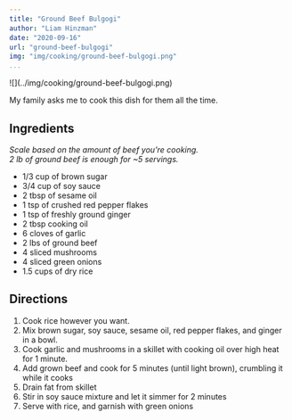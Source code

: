 ```yaml
---
title: "Ground Beef Bulgogi"
author: "Liam Hinzman"
date: "2020-09-16"
url: "ground-beef-bulgogi"
img: "img/cooking/ground-beef-bulgogi.png"
...
```


<div class="recipe-image">
![](../img/cooking/ground-beef-bulgogi.png)
</div>

My family asks me to cook this dish for them all the time.

## Ingredients
_Scale based on the amount of beef you're cooking._\
_2 lb of ground beef is enough for ~5 servings._

- 1/3 cup of brown sugar
- 3/4 cup of soy sauce
- 2 tbsp of sesame oil
- 1 tsp of crushed red pepper flakes
- 1 tsp of freshly ground ginger
- 2 tbsp cooking oil
- 6 cloves of garlic
- 2 lbs of ground beef
- 4 sliced mushrooms
- 4 sliced green onions
- 1.5 cups of dry rice

## Directions
1. Cook rice however you want.
2. Mix brown sugar, soy sauce, sesame oil, red pepper flakes, and ginger in a bowl.
3. Cook garlic and mushrooms in a skillet with cooking oil over high heat for 1 minute.
4. Add grown beef and cook for 5 minutes (until light brown), crumbling it while it cooks
5. Drain fat from skillet
6. Stir in soy sauce mixture and let it simmer for 2 minutes
7. Serve with rice, and garnish with green onions
